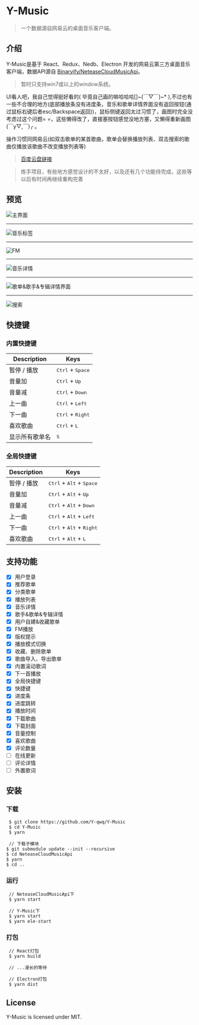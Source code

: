 # Y-Music

>一个数据源自网易云的桌面音乐客户端。

## 介绍

Y-Music是基于 React、Redux、Nedb、Electron 开发的网易云第三方桌面音乐客户端，数据API源自 [Binaryify/NeteaseCloudMusicApi](https://github.com/Binaryify/NeteaseCloudMusicApi)。

>暂时只支持win7或以上的window系统。

UI看人吧，我自己觉得挺好看的( 毕竟自己画的嘛哈哈哈[]\~(￣▽￣)\~* ),不过也有一些不合理的地方(底部播放条没有进度条，音乐和歌单详情界面没有返回按钮(通过鼠标右键后者esc/Backspace返回))，鼠标侧键返回太过习惯了，画图时完全没考虑过这个问题= =，这些懒得改了，直接塞按钮感觉没地方塞，又懒得重新画图(￣y▽,￣)╭ 。

操作习惯同网易云(如双击歌单的某首歌曲，歌单会替换播放列表、双击搜索的歌曲仅播放该歌曲不改变播放列表等)

>[百度云盘链接](https://pan.baidu.com/s/1cql6t2KPRbaSRkpwICzVGQ)

>练手项目，有些地方感觉设计的不太好，以及还有几个功能待完成，这些等以后有时间再继续重构完善

## 预览

![主界面](https://github.com/Y-qwq/Y-Music/blob/dev/docs/image/%E4%B8%BB%E7%95%8C%E9%9D%A2.png "主界面")

---

![音乐标签](https://github.com/Y-qwq/Y-Music/blob/dev/docs/image/%E6%AD%8C%E5%8D%95%E6%A0%87%E7%AD%BE.png "音乐标签")

---

![FM](https://github.com/Y-qwq/Y-Music/blob/dev/docs/image/FM.png "FM")

---

![音乐详情](https://github.com/Y-qwq/Y-Music/blob/dev/docs/image/%E9%9F%B3%E4%B9%90%E8%AF%A6%E6%83%85.png "音乐详情")

---

![歌单&歌手&专辑详情界面](https://github.com/Y-qwq/Y-Music/blob/dev/docs/image/%E6%AD%8C%E5%8D%95%26%E6%AD%8C%E6%89%8B%26%E4%B8%93%E8%BE%91%E8%AF%A6%E6%83%85%E7%95%8C%E9%9D%A2.png "歌单&歌手&专辑详情界面")

---

![搜索](https://github.com/Y-qwq/Y-Music/blob/dev/docs/image/%E6%90%9C%E7%B4%A2%E7%BB%93%E6%9E%9C.png "搜索")

## 快捷键

### 内置快捷键

Description            | Keys
-----------------------| -----------------------
暂停 / 播放              | <kbd>Ctrl</kbd> + <kbd>Space</kbd>
音量加                 | <kbd>Ctrl</kbd> + <kbd>Up</kbd>
音量减                 | <kbd>Ctrl</kbd> + <kbd>Down</kbd>
上一曲                 | <kbd>Ctrl</kbd> + <kbd>Left</kbd>
下一曲                 | <kbd>Ctrl</kbd> + <kbd>Right</kbd>
喜欢歌曲                 | <kbd>Ctrl</kbd> + <kbd>L</kbd>
显示所有歌单名                 | <kbd>S</kbd>

### 全局快捷键

Description            | Keys
-----------------------| -----------------------
暂停 / 播放              | <kbd>Ctrl</kbd> + <kbd>Alt</kbd> +  <kbd>Space</kbd>
音量加                 | <kbd>Ctrl</kbd> + <kbd>Alt</kbd> + <kbd>Up</kbd>
音量减                 | <kbd>Ctrl</kbd> + <kbd>Alt</kbd> +  <kbd>Down</kbd>
上一曲                 | <kbd>Ctrl</kbd> + <kbd>Alt</kbd> + <kbd>Left</kbd>
下一曲                 | <kbd>Ctrl</kbd> + <kbd>Alt</kbd> + <kbd>Right</kbd>
喜欢歌曲                 | <kbd>Ctrl</kbd> + <kbd>Alt</kbd> + <kbd>L</kbd>

## 支持功能

- [x] 用户登录
- [x] 推荐歌单
- [x] 分类歌单
- [x] 播放列表
- [x] 音乐详情
- [x] 歌手&歌单&专辑详情
- [x] 用户自建&收藏歌单
- [x] FM播放
- [x] 版权提示
- [x] 播放模式切换
- [x] 收藏、删除歌单
- [x] 歌曲导入、导出歌单
- [x] 内置滚动歌词
- [x] 下一首播放
- [x] 全局快捷键
- [x] 快捷键
- [x] 进度条
- [x] 进度跳转
- [x] 播放时间
- [x] 下载歌曲
- [x] 下载封面
- [x] 音量控制
- [x] 喜欢歌曲
- [x] 评论数量
- [ ] 在线更新
- [ ] 评论详情
- [ ] 外置歌词

## 安装

### 下载

```shell
 $ git clone https://github.com/Y-qwq/Y-Music
 $ cd Y-Music
 $ yarn

 // 下载子模块
$ git submodule update --init --recursive
$ cd NeteaseCloudMusicApi
$ yarn
$ cd ..
```

### 运行

```shell
 // NeteaseCloudMusicApi下
 $ yarn start

 // Y-Music下
 $ yarn start
 $ yarn ele-start
```

### 打包

```shell
 // React打包
 $ yarn build

 // ...漫长的等待
 
 // Electron打包
 $ yarn dist
```

## License

Y-Music is licensed under MIT.
